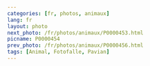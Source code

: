 ```yaml
---
categories: [fr, photos, animaux]
lang: fr
layout: photo
next_photo: /fr/photos/animaux/P0000453.html
picname: P0000454
prev_photo: /fr/photos/animaux/P0000456.html
tags: [Animal, Fotofalle, Pavian]
---
```

